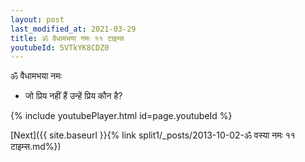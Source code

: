 ```yaml
---
layout: post
last_modified_at: 2021-03-29
title: ॐ वैधामभया नमः ११ टाइम्स
youtubeId: 5VTkYK8CDZ0
---
```

 
 
 ॐ वैधामभया नमः  
 
 -  जो प्रिय नहीं हैं उन्हें प्रिय कौन है? 
 
  
 
  
 
 
 
 
 
 


{% include youtubePlayer.html id=page.youtubeId %}
 
[Next]({{ site.baseurl }}{% link  split1/_posts/2013-10-02-ॐ वस्या नमः ११ टाइम्स.md%})
 
